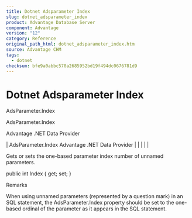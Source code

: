 ```yaml
---
title: Dotnet Adsparameter Index
slug: dotnet_adsparameter_index
product: Advantage Database Server
component: Advantage
version: "12"
category: Reference
original_path_html: dotnet_adsparameter_index.htm
source: Advantage CHM
tags:
  - dotnet
checksum: bfe9a0abbc570a2685952bd19f494dc0676781d9
---
```


# Dotnet Adsparameter Index

AdsParameter.Index

AdsParameter.Index

Advantage .NET Data Provider

| AdsParameter.Index  Advantage .NET Data Provider |  |  |  |  |

Gets or sets the one-based parameter index number of unnamed parameters.

public int Index { get; set; }

Remarks

When using unnamed parameters (represented by a question mark) in an SQL statement, the AdsParameter.Index property should be set to the one-based ordinal of the parameter as it appears in the SQL statement.
